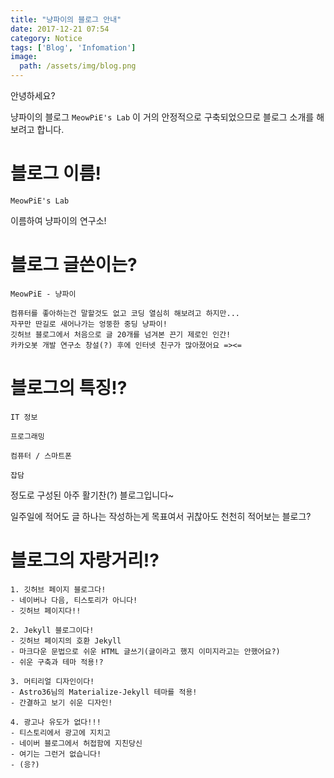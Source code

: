 ```yaml
---
title: "냥파이의 블로그 안내"
date: 2017-12-21 07:54
category: Notice
tags: ['Blog', 'Infomation']
image:
  path: /assets/img/blog.png
---
```


안녕하세요?

냥파이의 블로그 `MeowPiE's Lab` 이 거의 안정적으로 구축되었으므로 블로그 소개를 해보려고 합니다.

# 블로그 이름!

`MeowPiE's Lab`

이름하여 냥파이의 연구소!

# 블로그 글쓴이는?

`MeowPiE - 냥파이`

```text
컴퓨터를 좋아하는건 말할것도 없고 코딩 열심히 해보려고 하지만...
자꾸만 딴길로 새어나가는 엉뚱한 중딩 냥파이!
깃허브 블로그에서 처음으로 글 20개를 넘겨본 끈기 제로인 인간!
카카오봇 개발 연구소 창설(?) 후에 인터넷 친구가 많아졌어요 =><=
```

# 블로그의 특징!?

`IT 정보`

`프로그래밍`

`컴퓨터 / 스마트폰`

`잡담`

정도로 구성된 아주 활기찬(?) 블로그입니다~

일주일에 적어도 글 하나는 작성하는게 목표여서 귀찮아도 천천히 적어보는 블로그?

# 블로그의 자랑거리!?

```text
1. 깃허브 페이지 블로그다!
- 네이버나 다음, 티스토리가 아니다!
- 깃허브 페이지다!!

2. Jekyll 블로그이다!
- 깃허브 페이지의 호환 Jekyll
- 마크다운 문법으로 쉬운 HTML 글쓰기(글이라고 했지 이미지라고는 안했어요?)
- 쉬운 구축과 테마 적용!?

3. 머티리얼 디자인이다!
- Astro36님의 Materialize-Jekyll 테마를 적용!
- 간결하고 보기 쉬운 디자인!

4. 광고나 유도가 없다!!!
- 티스토리에서 광고에 지치고
- 네이버 블로그에서 허접함에 지친당신
- 여기는 그런거 없습니다!
- (응?)
```
